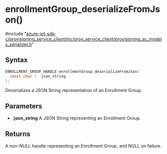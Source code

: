 # enrollmentGroup_deserializeFromJson()

\#include "[azure-iot-sdk-c/provisioning_service_client/inc/prov_service_client/provisioning_sc_models_serializer.h](../iot-c-ref-provisioning-sc-models-serializer-h.md)"  

## Syntax

```C
ENROLLMENT_GROUP_HANDLE enrollmentGroup_deserializeFromJson(
  const char *  json_string
);
```

Deserializes a JSON String representation of an Enrollment Group.

## Parameters
* **:json_string** A JSON String representing an Enrollment Group.

## Returns
A non-NULL handle representing an Enrollment Group, and NULL on failure.

